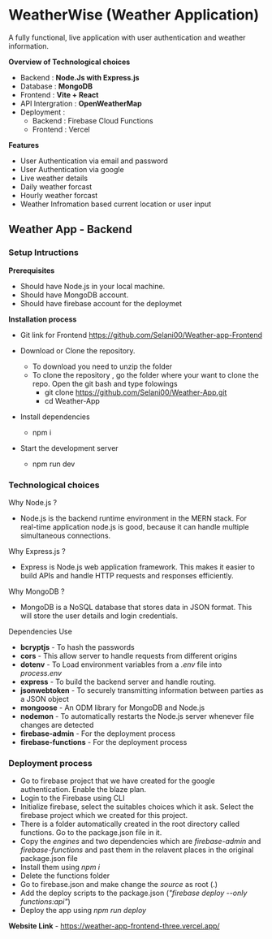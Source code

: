 # WeatherWise (Weather Application)

A fully functional, live application with user authentication and weather information. 

**Overview of Technological choices**
- Backend : **Node.Js with Express.js**
- Database : **MongoDB**
- Frontend : **Vite + React**
- API Intergration : **OpenWeatherMap**
- Deployment :
  - Backend : Firebase Cloud Functions
  - Frontend : Vercel
 
**Features**
- User Authentication via email and password
- User Authentication via google
- Live weather details
- Daily weather forcast 
- Hourly weather forcast
- Weather Infromation based current location or user input

## Weather App - Backend

### Setup Intructions

**Prerequisites**

- Should have Node.js in your local machine.
- Should have MongoDB account.
- Should have firebase account for the deploymet

**Installation process**

- Git link for Frontend
https://github.com/Selani00/Weather-app-Frontend


- Download or Clone the repository. 
  - To download you need to unzip the folder
  - To clone the repository , go the folder where your want to clone the repo. Open the git bash and type folowings
    - git clone https://github.com/Selani00/Weather-App.git
    - cd Weather-App
- Install dependencies
   - npm i
- Start the development server
   - npm run dev


### Technological choices

Why Node.js ?
 - Node.js is the backend runtime environment in the MERN stack. For real-time application node.js is good, because it can handle multiple simultaneous connections.

Why Express.js ?
 - Express is Node.js web application framework. This makes it easier to build APIs and handle HTTP requests and responses efficiently.

Why MongoDB ?
 - MongoDB is a NoSQL database that stores data in JSON format. This will store the user details and login credentials.


Dependencies Use
- **bcryptjs** - To hash the passwords
- **cors** - This allow server to handle requests from different origins
- **dotenv** - To Load environment variables from a *.env* file into *process.env*
- **express** - To build the backend server and handle routing.
- **jsonwebtoken** - To securely transmitting information between parties as a JSON object
- **mongoose** - An ODM library for MongoDB and Node.js
- **nodemon** - To automatically restarts the Node.js server whenever file changes are detected
- **firebase-admin** - For the deployment process
- **firebase-functions** - For the deployment process


### Deployment process

- Go to firebase project that we have created for the google authentication. Enable the blaze plan.
- Login to the Firebase using CLI
- Initialize firebase, select the suitables choices which it ask. Select the firebase project which we created for this project.
- There is a folder automatically created in the root directory called functions. Go to the package.json file in it.
- Copy the *engines* and two dependencies which are *firebase-admin* and *firebase-functions* and past them in the relavent places in the original package.json file
- Install them using *npm i*
- Delete the functions folder
- Go to firebase.json and make change the *source* as root (.)
- Add the deploy scripts to the package.json (*"firebase deploy --only functions:api"*)
- Deploy the app using *npm run deploy*

  
**Website Link** - https://weather-app-frontend-three.vercel.app/



    
